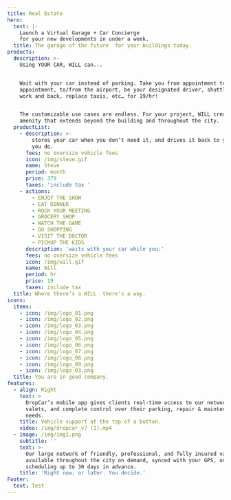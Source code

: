 ```yaml
---
title: Real Estate
hero:
  text: |-
    Launch a Virtual Garage + Car Concierge 
    for your new developments in under a week.
  title: The garage of the future  for your buildings today.
products:
  description: >-
    Using YOUR CAR, WILL can... 


    Wait with your car instead of parking. Take you from appointment to
    appointment, to/from the airport, be your designated driver, shuttle you to
    work and back, replace taxis, etc… for 19/hr! 


    The customizable use cases are endless. For your project, WILL creates an
    amenity that extends beyond the building and throughout the city.
  pruductList:
    - description: >-
        stores your car when you don’t need it, and drives it back to you when
        you do.
      fees: no oversize vehicle fees
      icon: /img/steve.gif
      name: Steve
      period: month
      price: 379
      taxes: 'include tax '
    - actions:
        - ENJOY THE SHOW
        - EAT DINNER
        - ROCK YOUR MEETING
        - GROCERY SHOP
        - WATCH THE GAME
        - GO SHOPPING
        - VISIT THE DOCTOR
        - PICKUP THE KIDS
      description: 'waits with your car while you:'
      fees: no oversize vehicle fees
      icon: /img/will.gif
      name: Will
      period: hr
      price: 19
      taxes: include tax
  title: Where there’s a WILL  there’s a way.
icons:
  items:
    - icon: /img/logo_01.png
    - icon: /img/logo_02.png
    - icon: /img/logo_03.png
    - icon: /img/logo_04.png
    - icon: /img/logo_05.png
    - icon: /img/logo_06.png
    - icon: /img/logo_07.png
    - icon: /img/logo_08.png
    - icon: /img/logo_09.png
    - icon: /img/logo_03.png
  title: You are in good company.
features:
  - align: Right
    text: >
      DropCar’s mobile app gives clients real-time access to our network of
      valets, and complete control over their parking, repair & maintenance
      needs.
    title: Vehicle support at the tap of a button.
    video: /img/dropcar_v7 (1).mp4
  - image: /img/img1.png
    subtitle: ''
    text: >-
      Our large network of friendly, professional, and fully insured valets are
      available throughout the city on demand, synced with your GPS, or by
      scheduling up to 30 days in advance.
    title: 'Right now, or later. You decide.'
Footer:
  text: Test
---
```


